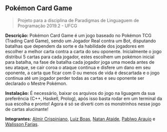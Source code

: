 ## Pokémon Card Game
> Projeto para a disciplina de Paradigmas de Linguaguem de Programação 2019.2 - UFCG

**Descrição:** 
Pokémon Card Game é um jogo baseado no Pokémon TCG (Trading Card Game), sendo um Jogador Real contra um Bot, disputando batalhas que dependem da sorte e da habilidade dos jogadores em escolher a melhor carta contra a carta do seu oponente.
Inicialmente o jogo distribui 5 cartas para cada jogador, estes escolhem um pokémon inicial para batalha, na fase de batalha cada jogador joga uma moeda antes de seu ataque, se cair coroa o ataque continua e disfere um dano em seu oponente, a carta que ficar com 0 ou menos de vida é descartada e o jogo continua até um jogador perder todas as cartas e seu oponente ser declarado o Mestre Pokémon.

**Instalação:**
É necessário, baixar os arquivos do jogo na liguagem da sua preferência (C++, Haskell, Prolog), após isso basta rodar em um terminal da sua escolha e pronto! Agora é só se diverti com os monstrinhos nesse jogo de cartas alucinante!   

**Integrantes:**
[Almir Crispiniano](https://github.com/almirgon), [Luiz Boas](https://github.com/LFVilasBoas), [Natan Ataide](https://github.com/natansouzaa),  [Pablwo Araujo](https://github.com/pablwoAraujo) e [Walisson Farias](https://github.com/https://github.com/alissonfariias).

